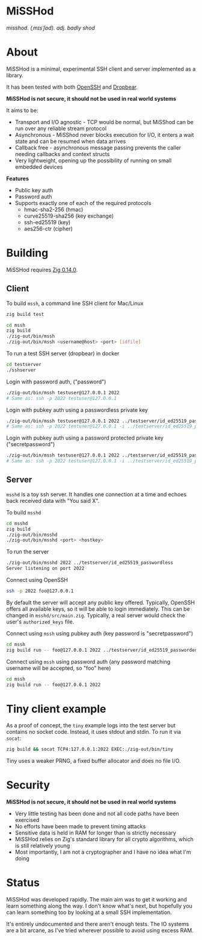 # MiSSHod

*misshod. (ˌmɪsˈʃɒd). adj. badly shod*

# About

MiSSHod is a minimal, experimental SSH client and server implemented as a library.

It has been tested with both [OpenSSH](https://github.com/openssh/openssh-portable) and [Dropbear](https://github.com/mkj/dropbear).

**MiSSHod is not secure, it should not be used in real world systems**

It aims to be:

 - Transport and I/O agnostic - TCP would be normal, but MiSShod can be run over any reliable stream protocol
 - Asynchronous - MiSShod never blocks execution for I/O, it enters a wait state and can be resumed when data arrives
 - Callback free - asynchronous message passing prevents the caller needing callbacks and context structs
 - Very lightweight, opening up the possibility of running on small embedded devices

**Features**

 - Public key auth
 - Password auth
 - Supports exactly one of each of the required protocols
    - hmac-sha2-256 (hmac)
    - curve25519-sha256 (key exchange)
    - ssh-ed25519 (key)
    - aes256-ctr (cipher)

# Building

MiSSHod requires [Zig 0.14.0](https://ziglang.org/download/). 

## Client

To build `mssh`, a command line SSH client for Mac/Linux

```bash
zig build test
```

```bash
cd mssh
zig build
./zig-out/bin/mssh
./zig-out/bin/mssh <username@host> <port> [idfile]
```

To run a test SSH server (dropbear) in docker

```bash
cd testserver
./sshserver
```

Login with password auth, ("password")

```bash
./zig-out/bin/mssh testuser@127.0.0.1 2022
# Same as: ssh -p 2022 testuser@127.0.0.1
```

Login with pubkey auth using a passwordless private key

```bash
./zig-out/bin/mssh testuser@127.0.0.1 2022 ../testserver/id_ed25519_passwordless
# Same as: ssh -p 2022 testuser@127.0.0.1 -i ../testserver/id_ed25519_passwordless
```

Login with pubkey auth using a password protected private key ("secretpassword")

```bash
./zig-out/bin/mssh testuser@127.0.0.1 2022 ../testserver/id_ed25519_passworded
# Same as: ssh -p 2022 testuser@127.0.0.1 -i ../testserver/id_ed25519_passworded
```

## Server

`msshd` is a toy ssh server. It handles one connection at a time and echoes back received data with "You said X".

To build `msshd`

```bash
cd msshd
zig build
./zig-out/bin/msshd
./zig-out/bin/msshd <port> <hostkey>
```

To run the server

```bash
./zig-out/bin/msshd 2022 ../testserver/id_ed25519_passwordless
Server listening on port 2022
```

Connect using OpenSSH

```bash
ssh -p 2022 foo@127.0.0.1
```

By default the server will accept any public key offered. Typically, OpenSSH offers all available keys, so it will be able to login immediately. This can be changed in `msshd/src/main.zig`. Typically, a real server would check the user's `authorized_keys` file.

Connect using `mssh` using pubkey auth (key password is "secretpassword")

```bash
cd mssh
zig build run -- foo@127.0.0.1 2022 ../testserver/id_ed25519_passworded
```

Connect using `mssh` using password auth (any password matching username will be accepted, so "foo" here)

```bash
cd mssh
zig build run -- foo@127.0.0.1 2022
```


# Tiny client example

As a proof of concept, the `tiny` example logs into the test server but contains no socket code. Instead, it uses stdout and stdin. To run it via `socat`:

```bash
zig build && socat TCP4:127.0.0.1:2022 EXEC:./zig-out/bin/tiny
```

Tiny uses a weaker PRNG, a fixed buffer allocator and does no file I/O.

# Security

**MiSSHod is not secure, it should not be used in real world systems**

 - Very little testing has been done and not all code paths have been exercised
 - No efforts have been made to prevent timing attacks
 - Sensitive data is held in RAM for longer than is strictly necessary
 - MiSSHod relies on Zig's standard library for all crypto algorithms, which is still relatively young
 - Most importantly, I am not a cryptographer and I have no idea what I'm doing

# Status

MiSSHod was developed rapidly. The main aim was to get it working and learn something along the way. I don't know what's next, but hopefully you can learn something too by looking at a small SSH implementation.

It's entirely undocumented and there aren't enough tests. The IO systems are a bit arcane, as I've tried wherever possible to avoid using excess RAM.

